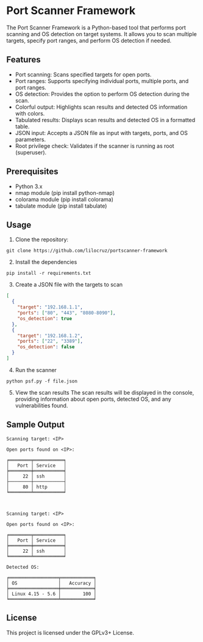 # Port Scanner Framework

The Port Scanner Framework is a Python-based tool that performs port scanning and OS detection on target systems. It allows you to scan multiple targets, specify port ranges, and perform OS detection if needed.
## Features

- Port scanning: Scans specified targets for open ports.
- Port ranges: Supports specifying individual ports, multiple ports, and port ranges.
- OS detection: Provides the option to perform OS detection during the scan.
- Colorful output: Highlights scan results and detected OS information with colors.
- Tabulated results: Displays scan results and detected OS in a formatted table.
- JSON input: Accepts a JSON file as input with targets, ports, and OS parameters.
- Root privilege check: Validates if the scanner is running as root (superuser).


## Prerequisites

- Python 3.x
- nmap module (pip install python-nmap)
- colorama module (pip install colorama)
- tabulate module (pip install tabulate)

## Usage

1. Clone the repository:

```shell
git clone https://github.com/lilocruz/portscanner-framework
```

2. Install the dependencies
```shell
pip install -r requirements.txt
```

3. Create a JSON file with the targets to scan
```json
[
  {
    "target": "192.168.1.1",
    "ports": ["80", "443", "8080-8090"],
    "os_detection": true
  },
  {
    "target": "192.168.1.2",
    "ports": ["22", "3389"],
    "os_detection": false
  }
]

```

4. Run the scanner
```shell
python psf.py -f file.json
```

5. View the scan results
The scan results will be displayed in the console, providing information about open ports, detected OS, and any vulnerabilities found.

## Sample Output

```tabulate
Scanning target: <IP>

Open ports found on <IP>:

╒════════╤═══════════╕
│   Port │ Service   │
╞════════╪═══════════╡
│     22 │ ssh       │
├────────┼───────────┤
│     80 │ http      │
╘════════╧═══════════╛



Scanning target: <IP>

Open ports found on <IP>:

╒════════╤═══════════╕
│   Port │ Service   │
╞════════╪═══════════╡
│     22 │ ssh       │
╘════════╧═══════════╛

Detected OS:

╒══════════════════╤════════════╕
│ OS               │   Accuracy │
╞══════════════════╪════════════╡
│ Linux 4.15 - 5.6 │        100 │
╘══════════════════╧════════════╛
```

## License

This project is licensed under the GPLv3+ License.



